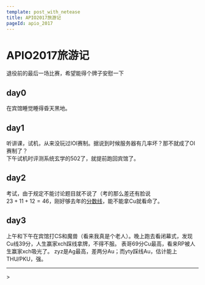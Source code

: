 ```yaml
---
template: post_with_netease
title: APIO2017旅游记
pageId: apio_2017
---
```


# APIO2017旅游记
退役前的最后一场比赛，希望能得个牌子安慰一下

## day0
在宾馆睡觉睡得昏天黑地。
## day1
听讲课，试机，从来没玩过IOI赛制。据说到时候服务器有几率坏？那不就成了OI赛制了？  
下午试机时评测系统玄学的502了，就提前跑回宾馆了。
## day2
考试，由于规定不能讨论题目就不说了（考的那么差还有脸说  
$23+11+12=46$，刚好够去年的[分数线](http://history.ccf.org.cn/resources/2567814757332/news/APIO2016%E8%8E%B7%E5%A5%96%E5%90%8D%E5%8D%952016-05-11-09_46_54.htm)，能不能拿Cu就看命了。
## day3
上午和下午在宾馆打CS和魔兽（看来我真是个老人）。晚上跑去看闭幕式，发现Cu线39分，人生赢家xch踩线拿牌，不得不服。
表哥69分Cu最高，看来RP被人生赢家xch吸光了。
zyz是Ag最高，差两分Au；而yty踩线Au，估计能上THU/PKU，强。
<hr />
> <span id='poem'></span>

<div id="__comment"></div>
<script>$(function(){$.ajax('/api/poem?rnd='+Date.now()+Math.random()).done(function(data){$('#poem').text(data);});});</script>
